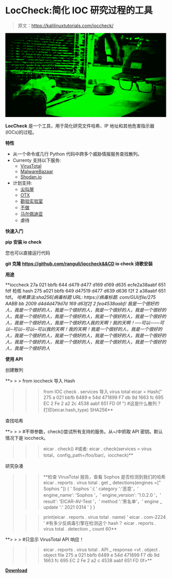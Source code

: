 # LocCheck:简化 IOC 研究过程的工具

> 原文：<https://kalilinuxtutorials.com/ioccheck/>

[![LocCheck : A Tool For Simplifying The Process Of Researching IOCs](img/19039d64e14585ff2372b69f959dacfe.png "LocCheck : A Tool For Simplifying The Process Of Researching IOCs")](https://1.bp.blogspot.com/-1W58FcPmuAg/YNrvjRD_p8I/AAAAAAAAJtw/mbtvn19ZCQAjM2Ys5bhAQMsnNwiGMO3SgCLcBGAsYHQ/s728/LocCheck%25281%2529.png)

**LocCheck** 是一个工具，用于简化研究文件哈希、IP 地址和其他危害指示器(IOCs)的过程。

**特性**

*   从一个命令或几行 Python 代码中跨多个威胁情报服务查找散列。
*   Currenty 支持以下服务:
    *   [VirusTotal](https://virustotal.com/)
    *   [MalwareBazaar](https://bazaar.abuse.ch/)
    *   [Shodan.io](https://shodan.io/)
*   计划支持:
    *   [尖叫屋](https://urlhaus.abuse.ch/)
    *   [OTX](https://otx.alienvault.com/)
    *   [勘验实验室](https://labs.inquest.net/)
    *   [不做](https://www.malshare.com/)
    *   [马尔佩迪亚](https://malpedia.caad.fkie.fraunhofer.de/)
    *   虐待

**快速入门**

**pip 安装 io check**

您也可以直接运行代码

**git 克隆 https://github.com/ranguli/ioccheck&&CD io check
诗歌安装**

**用途**

**ioccheck 27a 021 bbfb 644 d479 d477 d169 d169 d635 ecfe2a38aabf 651 fdf
检核 hash 275 a021 bbfb 649 d47519 d477 d639 d636 f2f 2 a38aabf 651 fdf。
*哈希算法:sha256[*病毒标题 URL:
https://病毒标题. com/GUI/file/275 AABB bb 2009 d4d4d479d7d 169 d63f2f 2 fea4538aabf/
我是一个很好的人，我是一个很好的人，我是一个很好的人，我是一个很好的人，我是一个很好的人，我是一个很好的人，我是一个很好的人，我是一个很好的人，我是一个很好的人，我是一个很好的人，我是一个很好的人我的天啊！我的天啊！──可以───可以─可以─可以─可以我的天啊！我的天啊！我是一个很好的人，我是一个很好的人，我是一个很好的人，我是一个很好的人，我是一个很好的人，我是一个很好的人，我是一个很好的人，我是一个很好的人，我是一个很好的人，我是一个很好的人，我是一个很好的人**

**使用 API**

创建散列

**> > > from ioccheck 导入 Hash
>>>from IOC check . services 导入 virus total
>>>eicar = Hash(" 275 a 021 bbfb 6489 e 54d 471899 F7 db 9d 1663 fc 695 EC 2 Fe 2 a2 2c 4538 aabf 651 FD 0f ")
>>>#这是什么散列？
> > >打印(eicar.hash_type)
SHA256**

查找哈希

**> > > #不带参数，check()尝试所有支持的服务。从~/中抓取 API 密钥。默认情况下是 ioccheck。
>>>eicar . check()
>>>#或者:
>>>eicar . check(services = virus total，config_path=/foo/bar/。ioccheck)**

研究杂凑

> > >**检查 VirusTotal 报告，查看 Sophos 是否检测到我们的哈希
>>>eicar . reports . virus total . get _ detections(engines =[" Sophos "])
{ ' Sophos ':{ ' category ':'恶意'，' engine_name': 'Sophos '，' engine_version': '1.0.2.0 '，' result': 'EICAR-AV-Test '，' method ':'黑名单'，' engine _ update ':' 2021 0314 ' } }
>
>>>print(eicar . reports . virus total . name)
' eicar . com-2224 '
>>>#有多少反病毒引擎在检测这个 hash？
>>>eicar . reports . virus total . detection _ count
60**

**> > > #只显示 VirusTotal API 响应！
>>>eicar . reports . virus total . API _ response
<vt . object . object file 275 a 021 bbfb 6489 e 54d 471899 F7 db 9d 1663 fc 695 EC 2 Fe 2 a2 c 4538 aabf 651 FD 0f>**

[**Download**](https://github.com/ranguli/ioccheck)